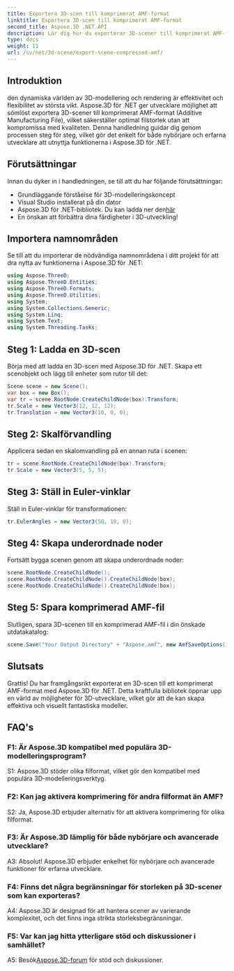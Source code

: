 ```yaml
---
title: Exportera 3D-scen till komprimerat AMF-format
linktitle: Exportera 3D-scen till komprimerat AMF-format
second_title: Aspose.3D .NET API
description: Lär dig hur du exporterar 3D-scener till komprimerat AMF-format med Aspose.3D för .NET. Förbättra dina utvecklingsförmåga med denna steg-för-steg-guide.
type: docs
weight: 11
url: /sv/net/3d-scene/export-scene-compressed-amf/
---
```

## Introduktion

den dynamiska världen av 3D-modellering och rendering är effektivitet och flexibilitet av största vikt. Aspose.3D för .NET ger utvecklare möjlighet att sömlöst exportera 3D-scener till komprimerat AMF-format (Additive Manufacturing File), vilket säkerställer optimal filstorlek utan att kompromissa med kvaliteten. Denna handledning guidar dig genom processen steg för steg, vilket gör det enkelt för både nybörjare och erfarna utvecklare att utnyttja funktionerna i Aspose.3D för .NET.

## Förutsättningar

Innan du dyker in i handledningen, se till att du har följande förutsättningar:

- Grundläggande förståelse för 3D-modelleringskoncept
- Visual Studio installerat på din dator
-  Aspose.3D för .NET-bibliotek. Du kan ladda ner den[här](https://releases.aspose.com/3d/net/)
- En önskan att förbättra dina färdigheter i 3D-utveckling!

## Importera namnområden

Se till att du importerar de nödvändiga namnområdena i ditt projekt för att dra nytta av funktionerna i Aspose.3D för .NET:

```csharp
using Aspose.ThreeD;
using Aspose.ThreeD.Entities;
using Aspose.ThreeD.Formats;
using Aspose.ThreeD.Utilities;
using System;
using System.Collections.Generic;
using System.Linq;
using System.Text;
using System.Threading.Tasks;
```

## Steg 1: Ladda en 3D-scen

Börja med att ladda en 3D-scen med Aspose.3D för .NET. Skapa ett scenobjekt och lägg till enheter som rutor till det:

```csharp
Scene scene = new Scene();
var box = new Box();
var tr = scene.RootNode.CreateChildNode(box).Transform;
tr.Scale = new Vector3(12, 12, 12);
tr.Translation = new Vector3(10, 0, 0);
```

## Steg 2: Skalförvandling

Applicera sedan en skalomvandling på en annan ruta i scenen:

```csharp
tr = scene.RootNode.CreateChildNode(box).Transform;
tr.Scale = new Vector3(5, 5, 5);
```

## Steg 3: Ställ in Euler-vinklar

Ställ in Euler-vinklar för transformationen:

```csharp
tr.EulerAngles = new Vector3(50, 10, 0);
```

## Steg 4: Skapa underordnade noder

Fortsätt bygga scenen genom att skapa underordnade noder:

```csharp
scene.RootNode.CreateChildNode();
scene.RootNode.CreateChildNode().CreateChildNode(box);
scene.RootNode.CreateChildNode().CreateChildNode(box);
```

## Steg 5: Spara komprimerad AMF-fil

Slutligen, spara 3D-scenen till en komprimerad AMF-fil i din önskade utdatakatalog:

```csharp
scene.Save("Your Output Directory" + "Aspose.amf", new AmfSaveOptions() { EnableCompression = false });
```

## Slutsats

Grattis! Du har framgångsrikt exporterat en 3D-scen till ett komprimerat AMF-format med Aspose.3D för .NET. Detta kraftfulla bibliotek öppnar upp en värld av möjligheter för 3D-utvecklare, vilket gör att de kan skapa effektiva och visuellt fantastiska modeller.

## FAQ's

### F1: Är Aspose.3D kompatibel med populära 3D-modelleringsprogram?

S1: Aspose.3D stöder olika filformat, vilket gör den kompatibel med populära 3D-modelleringsverktyg.

### F2: Kan jag aktivera komprimering för andra filformat än AMF?

S2: Ja, Aspose.3D erbjuder alternativ för att aktivera komprimering för olika filformat.

### F3: Är Aspose.3D lämplig för både nybörjare och avancerade utvecklare?

A3: Absolut! Aspose.3D erbjuder enkelhet för nybörjare och avancerade funktioner för erfarna utvecklare.

### F4: Finns det några begränsningar för storleken på 3D-scener som kan exporteras?

A4: Aspose.3D är designad för att hantera scener av varierande komplexitet, och det finns inga strikta storleksbegränsningar.

### F5: Var kan jag hitta ytterligare stöd och diskussioner i samhället?

A5: Besök[Aspose.3D-forum](https://forum.aspose.com/c/3d/18) för stöd och diskussioner.